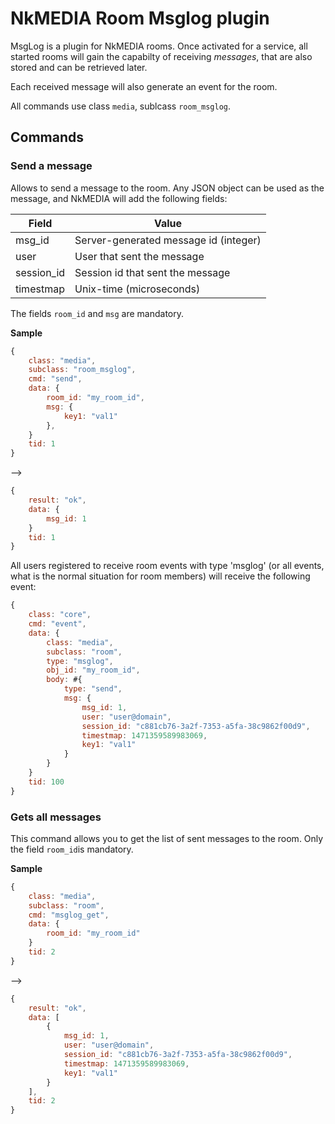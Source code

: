 # NkMEDIA Room Msglog plugin

MsgLog is a plugin for NkMEDIA rooms. Once activated for a service, all started rooms will gain the capabilty of receiving _messages_, that are also stored and can be retrieved later.

Each received message will also generate an event for the room.

All commands use class `media`, sublcass `room_msglog`.

## Commands

### Send a message

Allows to send a message to the room. Any JSON object can be used as the message, and NkMEDIA will add the following fields:

Field|Value
---|---
msg_id|Server-generated message id (integer)
user|User that sent the message
session_id|Session id that sent the message
timestmap|Unix-time (microseconds)

The fields `room_id` and `msg` are mandatory.

**Sample**

```js
{
	class: "media",
	subclass: "room_msglog",
	cmd: "send",
	data: {
		room_id: "my_room_id",
		msg: {
			key1: "val1"
		},
	}
	tid: 1
}
```
-->
```js
{
	result: "ok",
	data: {
		msg_id: 1
	}
	tid: 1
}
```

All users registered to receive room events with type 'msglog' (or all events, what is the normal situation for room members) will receive the following event:

```js
{
	class: "core",
	cmd: "event",
	data: {
		class: "media",
		subclass: "room",
		type: "msglog",
		obj_id: "my_room_id",
		body: #{
			type: "send",
			msg: {
				msg_id: 1,
				user: "user@domain",
				session_id: "c881cb76-3a2f-7353-a5fa-38c9862f00d9",
				timestmap: 1471359589983069,
				key1: "val1"
			}
		}
	}
	tid: 100
}
```


### Gets all messages

This command allows you to get the list of sent messages to the room. Only the field `room_id`is mandatory. 


**Sample**

```js
{
	class: "media",
	subclass: "room",
	cmd: "msglog_get",
	data: {
		room_id: "my_room_id"
	}
	tid: 2
}
```
-->
```js
{
	result: "ok",
	data: [
		{
			msg_id: 1,
			user: "user@domain",
			session_id: "c881cb76-3a2f-7353-a5fa-38c9862f00d9",
			timestmap: 1471359589983069,
			key1: "val1"
		}
	],
	tid: 2
}
```
